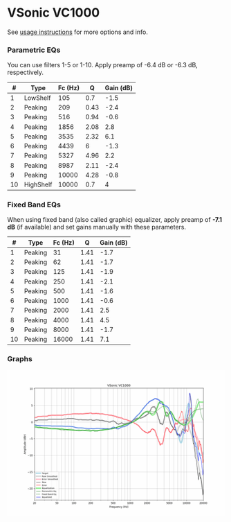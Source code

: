 # VSonic VC1000
See [usage instructions](https://github.com/jaakkopasanen/AutoEq#usage) for more options and info.

### Parametric EQs
You can use filters 1-5 or 1-10. Apply preamp of -6.4 dB or -6.3 dB, respectively.

|   # | Type      |   Fc (Hz) |    Q |   Gain (dB) |
|-----|-----------|-----------|------|-------------|
|   1 | LowShelf  |       105 | 0.7  |        -1.5 |
|   2 | Peaking   |       209 | 0.43 |        -2.4 |
|   3 | Peaking   |       516 | 0.94 |        -0.6 |
|   4 | Peaking   |      1856 | 2.08 |         2.8 |
|   5 | Peaking   |      3535 | 2.32 |         6.1 |
|   6 | Peaking   |      4439 | 6    |        -1.3 |
|   7 | Peaking   |      5327 | 4.96 |         2.2 |
|   8 | Peaking   |      8987 | 2.11 |        -2.4 |
|   9 | Peaking   |     10000 | 4.28 |        -0.8 |
|  10 | HighShelf |     10000 | 0.7  |         4   |

### Fixed Band EQs
When using fixed band (also called graphic) equalizer, apply preamp of **-7.1 dB** (if available) and set gains manually with these parameters.

|   # | Type    |   Fc (Hz) |    Q |   Gain (dB) |
|-----|---------|-----------|------|-------------|
|   1 | Peaking |        31 | 1.41 |        -1.7 |
|   2 | Peaking |        62 | 1.41 |        -1.7 |
|   3 | Peaking |       125 | 1.41 |        -1.9 |
|   4 | Peaking |       250 | 1.41 |        -2.1 |
|   5 | Peaking |       500 | 1.41 |        -1.6 |
|   6 | Peaking |      1000 | 1.41 |        -0.6 |
|   7 | Peaking |      2000 | 1.41 |         2.5 |
|   8 | Peaking |      4000 | 1.41 |         4.5 |
|   9 | Peaking |      8000 | 1.41 |        -1.7 |
|  10 | Peaking |     16000 | 1.41 |         7.1 |

### Graphs
![](./VSonic%20VC1000.png)
